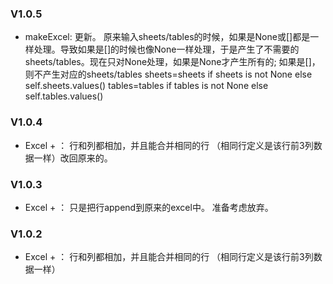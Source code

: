 ### V1.0.5 
- makeExcel: 更新。 原来输入sheets/tables的时候，如果是None或[]都是一样处理。导致如果是[]的时候也像None一样处理，于是产生了不需要的sheets/tables。现在只对None处理，如果是None才产生所有的;
如果是[]，则不产生对应的sheets/tables 
    sheets=sheets if sheets is not None else self.sheets.values()
    tables=tables if tables is not None else self.tables.values()
### V1.0.4
- Excel + ： 行和列都相加，并且能合并相同的行 （相同行定义是该行前3列数据一样）改回原来的。

### V1.0.3 
- Excel + ： 只是把行append到原来的excel中。 准备考虑放弃。

### V1.0.2 
- Excel + ： 行和列都相加，并且能合并相同的行 （相同行定义是该行前3列数据一样）


